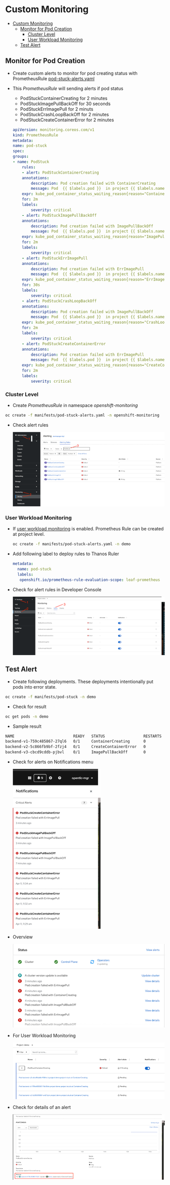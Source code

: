 # Custom Monitoring

- [Custom Monitoring](#custom-monitoring)
  - [Monitor for Pod Creation](#monitor-for-pod-creation)
    - [Cluster Level](#cluster-level)
    - [User Workload Monitoring](#user-workload-monitoring)
  - [Test Alert](#test-alert)

## Monitor for Pod Creation
  - Create custom alerts to monitor for pod creating status with PrometheusRule [pod-stuck-alerts.yaml](manifests/pod-stuck-alerts.yaml)
   
  - This *PrometheusRule* will sending alerts if pod status 
    - PodStuckContainerCreating for 2 minutes
    - PodStuckImagePullBackOff for 30 seconds
    - PodStuckErrImagePull for 2 minuts
    - PodStuckCrashLoopBackOff for 2 minutes
    - PodStuckCreateContainerError for 2 minutes

    ```yaml
    apiVersion: monitoring.coreos.com/v1
    kind: PrometheusRule
    metadata:
    name: pod-stuck
    spec:
    groups:
    - name: PodStuck
        rules:
        - alert: PodStuckContainerCreating
        annotations:
            description: Pod creation failed with ContainerCreating
            message: Pod  {{ $labels.pod }}  in project {{ $labels.namespace }} project stuck at ContainerCreating
        expr: kube_pod_container_status_waiting_reason{reason="ContainerCreating"}  == 1
        for: 2m
        labels:
            severity: critical
        - alert: PodStuckImagePullBackOff
        annotations:
            description: Pod creation failed with ImagePullBackOff
            message: Pod  {{ $labels.pod }}  in project {{ $labels.namespace }} project stuck at ImagePullBackOff
        expr: kube_pod_container_status_waiting_reason{reason="ImagePullBackOff"} == 1 
        for: 2m
        labels:
            severity: critical
        - alert: PodStuckErrImagePull
        annotations:
            description: Pod creation failed with ErrImagePull
            message: Pod  {{ $labels.pod }}  in project {{ $labels.namespace }} project stuck at ErrImagePull
        expr: kube_pod_container_status_waiting_reason{reason="ErrImagePull"} == 1 
        for: 30s
        labels:
            severity: critical
        - alert: PodStuckCrashLoopBackOff
        annotations:
            description: Pod creation failed with ImagePullBackOff
            message: Pod  {{ $labels.pod }}  in project {{ $labels.namespace }} project stuck at CrashLoopBackOff
        expr: kube_pod_container_status_waiting_reason{reason="CrashLoopBackOff"} == 1 
        for: 2m
        labels:
            severity: critical
        - alert: PodStuckCreateContainerError
        annotations:
            description: Pod creation failed with ErrImagePull
            message: Pod  {{ $labels.pod }}  in project {{ $labels.namespace }} project stuck at CreateContainerError
        expr: kube_pod_container_status_waiting_reason{reason="CreateContainerError"} == 1 
        for: 2m
        labels:
            severity: critical
    ```
    
### Cluster Level
  - Create *PrometheusRule* in namespace *openshift-monitoring*
  
  ```bash
  oc create -f manifests/pod-stuck-alerts.yaml -n openshift-monitoring
  ```
  - Check alert rules

    ![](images/monitoring-alert.png)

### User Workload Monitoring
  - If [user workload monitoring](application-metrics.md) is enabled. Prometheus Rule can be created at project level.
    
    ```bash
    oc create -f manifests/pod-stuck-alerts.yaml -n demo
    ```

  - Add following label to deploy rules to Thanos Ruler
  
    ```yaml
    metadata:
      name: pod-stuck
      labels:
       openshift.io/prometheus-rule-evaluation-scope: leaf-prometheus
    ```

  - Check for alert rules in Developer Console

      ![](images/monitoring-alert-user-workload.png)

## Test Alert
  - Create following deployments. These deployments intentionally put pods into error state.
  
  ```bash
  oc create -f manifests/pod-stuck -n demo
  ```
  
  - Check for result
  
  ```bash
  oc get pods -n demo
  ```
  
  - Sample result
  
  ```bash
  NAME                          READY   STATUS                 RESTARTS   AGE
  backend-v1-759c485867-27ql6   0/1     ContainerCreating      0          2m42s
  backend-v2-5c866fb9bf-2fzj4   0/1     CreateContainerError   0          2m40s
  backend-v3-cbcd9cddb-pjbvl    0/1     ImagePullBackOff       0          2m39s
  ```
  
- Check for alerts on Notifications menu
    
    ![](images/alerts-notification.png)

- Overview
        
    ![](images/pod-stuck-alert-overview.png)

- For User Workload Monitoring
    
    ![](images/pod-stuck-alert-dev-console.png)

- Check for details of an alert
        
    ![](images/pod-stuck-containercreating.png)


